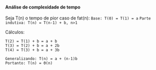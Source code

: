 #### **Análise de complexidade de tempo**

Seja T(n) o tempo de pior caso de fat(n):
`Base: T(0) = T(1) = a`
`Parte indutiva: T(n) = T(n-1) + b, n>1`

Cálculos:
``` 
T(2) = T(1) + b = a + b
T(3) = T(2) + b = a + 2b
T(4) = T(3) + b = a + 3b

Generalizando: T(n) = a + (n-1)b
Portanto: T(n) = Θ(n)
```